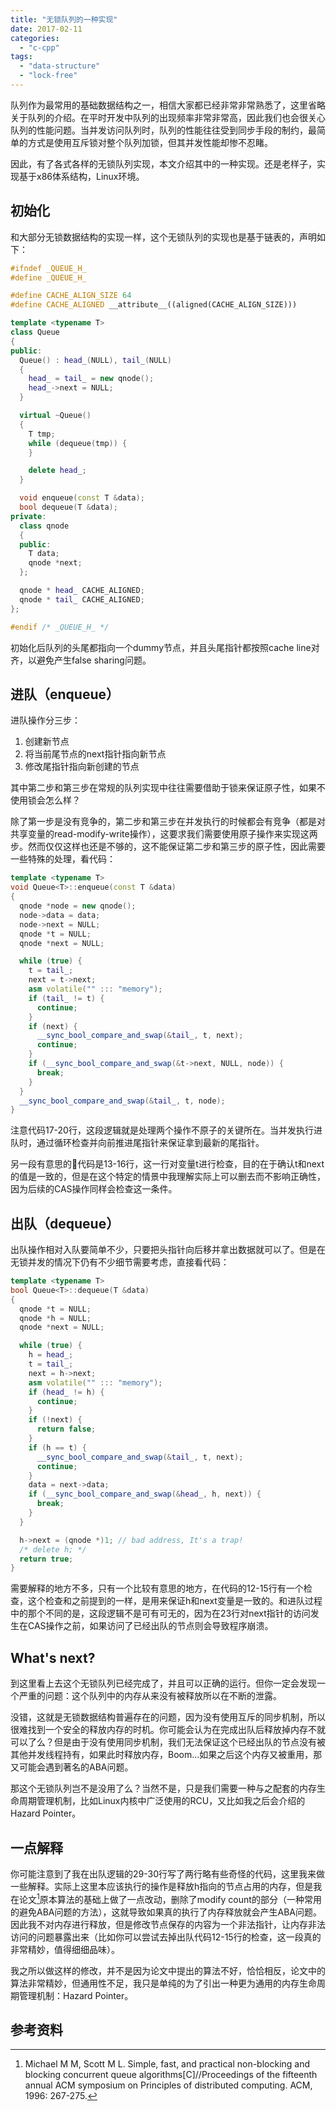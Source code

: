```yaml
---
title: "无锁队列的一种实现"
date: 2017-02-11
categories: 
  - "c-cpp"
tags: 
  - "data-structure"
  - "lock-free"
---
```


队列作为最常用的基础数据结构之一，相信大家都已经非常非常熟悉了，这里省略关于队列的介绍。在平时开发中队列的出现频率非常非常高，因此我们也会很关心队列的性能问题。当并发访问队列时，队列的性能往往受到同步手段的制约，最简单的方式是使用互斥锁对整个队列加锁，但其并发性能却惨不忍睹。

因此，有了各式各样的无锁队列实现，本文介绍其中的一种实现。还是老样子，实现基于x86体系结构，Linux环境。

<!--more-->

## 初始化


和大部分无锁数据结构的实现一样，这个无锁队列的实现也是基于链表的，声明如下：

```cpp
#ifndef _QUEUE_H_
#define _QUEUE_H_

#define CACHE_ALIGN_SIZE 64
#define CACHE_ALIGNED __attribute__((aligned(CACHE_ALIGN_SIZE)))

template <typename T>
class Queue
{
public:
  Queue() : head_(NULL), tail_(NULL)
  {
    head_ = tail_ = new qnode();
    head_->next = NULL;
  }

  virtual ~Queue()
  {
    T tmp;
    while (dequeue(tmp)) {
    }

    delete head_;
  }

  void enqueue(const T &data);
  bool dequeue(T &data);
private:
  class qnode
  {
  public:
    T data;
    qnode *next;
  };

  qnode * head_ CACHE_ALIGNED;
  qnode * tail_ CACHE_ALIGNED;
};

#endif /* _QUEUE_H_ */
```

初始化后队列的头尾都指向一个dummy节点，并且头尾指针都按照cache line对齐，以避免产生false sharing问题。

## 进队（enqueue）


进队操作分三步：

1. 创建新节点
2. 将当前尾节点的next指针指向新节点
3. 修改尾指针指向新创建的节点

其中第二步和第三步在常规的队列实现中往往需要借助于锁来保证原子性，如果不使用锁会怎么样？

除了第一步是没有竞争的，第二步和第三步在并发执行的时候都会有竞争（都是对共享变量的read-modify-write操作），这要求我们需要使用原子操作来实现这两步。然而仅仅这样也还是不够的，这不能保证第二步和第三步的原子性，因此需要一些特殊的处理，看代码：

```cpp
template <typename T>
void Queue<T>::enqueue(const T &data)
{
  qnode *node = new qnode();
  node->data = data;
  node->next = NULL;
  qnode *t = NULL;
  qnode *next = NULL;

  while (true) {
    t = tail_;
    next = t->next;
    asm volatile("" ::: "memory");
    if (tail_ != t) {
      continue;
    }
    if (next) {
      __sync_bool_compare_and_swap(&tail_, t, next);
      continue;
    }
    if (__sync_bool_compare_and_swap(&t->next, NULL, node)) {
      break;
    }
  }
  __sync_bool_compare_and_swap(&tail_, t, node);
}
```

注意代码17-20行，这段逻辑就是处理两个操作不原子的关键所在。当并发执行进队时，通过循环检查并向前推进尾指针来保证拿到最新的尾指针。

另一段有意思的代码是13-16行，这一行对变量t进行检查，目的在于确认t和next的值是一致的，但是在这个特定的情景中我理解实际上可以删去而不影响正确性，因为后续的CAS操作同样会检查这一条件。

## 出队（dequeue）


出队操作相对入队要简单不少，只要把头指针向后移并拿出数据就可以了。但是在无锁并发的情况下仍有不少细节需要考虑，直接看代码：

```cpp
template <typename T>
bool Queue<T>::dequeue(T &data)
{
  qnode *t = NULL;
  qnode *h = NULL;
  qnode *next = NULL;

  while (true) {
    h = head_;
    t = tail_;
    next = h->next;
    asm volatile("" ::: "memory");
    if (head_ != h) {
      continue;
    }
    if (!next) {
      return false;
    }
    if (h == t) {
      __sync_bool_compare_and_swap(&tail_, t, next);
      continue;
    }
    data = next->data;
    if (__sync_bool_compare_and_swap(&head_, h, next)) {
      break;
    }
  }

  h->next = (qnode *)1; // bad address, It's a trap!
  /* delete h; */
  return true;
}
```

需要解释的地方不多，只有一个比较有意思的地方，在代码的12-15行有一个检查，这个检查和之前提到的一样，是用来保证h和next变量是一致的。和进队过程中的那个不同的是，这段逻辑不是可有可无的，因为在23行对next指针的访问发生在CAS操作之前，如果访问了已经出队的节点则会导致程序崩溃。

## What's next?


到这里看上去这个无锁队列已经完成了，并且可以正确的运行。但你一定会发现一个严重的问题：这个队列中的内存从来没有被释放所以在不断的泄露。

没错，这就是无锁数据结构普遍存在的问题，因为没有使用互斥的同步机制，所以很难找到一个安全的释放内存的时机。你可能会认为在完成出队后释放掉内存不就可以了么？但是由于没有使用同步机制，我们无法保证这个已经出队的节点没有被其他并发线程持有，如果此时释放内存，Boom...如果之后这个内存又被重用，那又可能会遇到著名的ABA问题。

那这个无锁队列岂不是没用了么？当然不是，只是我们需要一种与之配套的内存生命周期管理机制，比如Linux内核中广泛使用的RCU，又比如我之后会介绍的Hazard Pointer。

## 一点解释


你可能注意到了我在出队逻辑的29-30行写了两行略有些奇怪的代码，这里我来做一些解释。实际上这里本应该执行的操作是释放h指向的节点占用的内存，但是我在论文[^queue]原本算法的基础上做了一点改动，删除了modify count的部分（一种常用的避免ABA问题的方法），这就导致如果真的执行了内存释放就会产生ABA问题。因此我不对内存进行释放，但是修改节点保存的内容为一个非法指针，让内存非法访问的问题暴露出来（比如你可以尝试去掉出队代码12-15行的检查，这一段真的非常精妙，值得细细品味）。

我之所以做这样的修改，并不是因为论文中提出的算法不好，恰恰相反，论文中的算法非常精妙，但通用性不足，我只是单纯的为了引出一种更为通用的内存生命周期管理机制：Hazard Pointer。

## 参考资料

[^queue]: Michael M M, Scott M L. Simple, fast, and practical non-blocking and blocking concurrent queue algorithms\[C\]//Proceedings of the fifteenth annual ACM symposium on Principles of distributed computing. ACM, 1996: 267-275.
